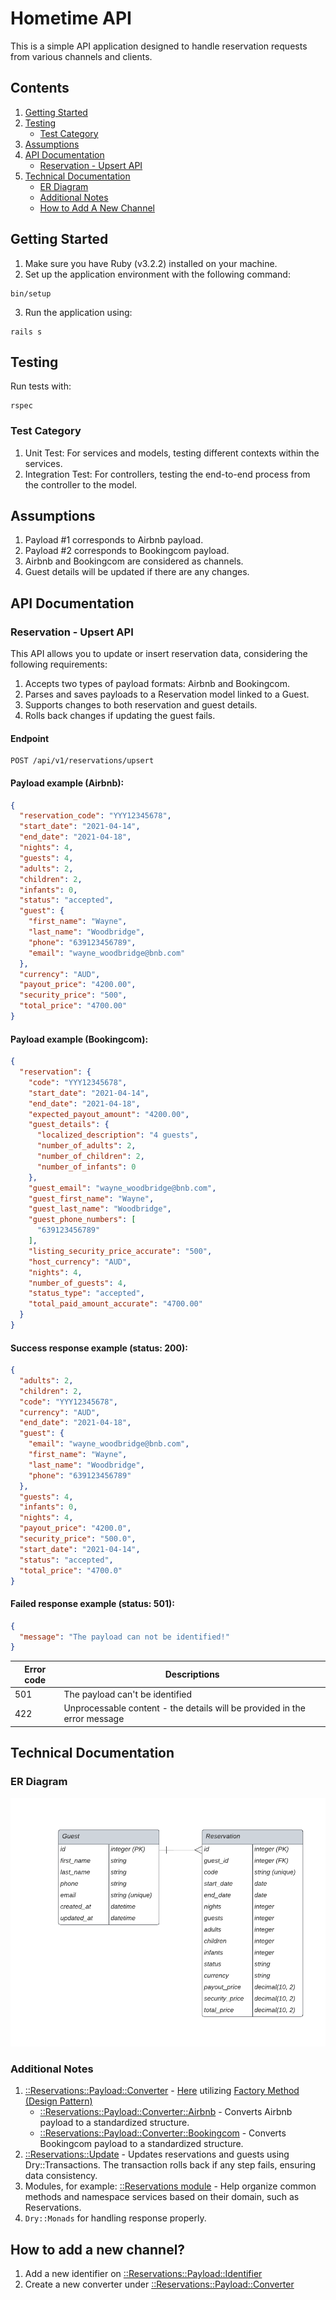 # Hometime API

This is a simple API application designed to handle reservation requests from various channels and clients.

## Contents

1. [Getting Started](https://github.com/shabanzo/hometime/blob/main/README.md#getting-started)
2. [Testing](https://github.com/shabanzo/hometime/blob/main/README.md#testing)
    - [Test Category](https://github.com/shabanzo/hometime/tree/main#test-category)
3. [Assumptions](https://github.com/shabanzo/hometime/blob/main/README.md#assumptions)
4. [API Documentation](https://github.com/shabanzo/hometime/blob/main/README.md#api-documentation)
    - [Reservation - Upsert API](https://github.com/shabanzo/hometime/blob/main/README.md#reservation-upsert-api)
5. [Technical Documentation](https://github.com/shabanzo/hometime/blob/main/README.md#api-documentation)
    - [ER Diagram](https://github.com/shabanzo/hometime/tree/main#er-diagram)
    - [Additional Notes](https://github.com/shabanzo/hometime/tree/main#additional-notes)
    - [How to Add A New Channel](https://github.com/shabanzo/hometime/tree/main#how-to-add-a-new-channel)

## Getting Started

1. Make sure you have Ruby (v3.2.2) installed on your machine.
2. Set up the application environment with the following command:

```
bin/setup
```

3. Run the application using:

```
rails s
```

## Testing

Run tests with:

```
rspec
```

### Test Category

1. Unit Test: For services and models, testing different contexts within the services.
2. Integration Test: For controllers, testing the end-to-end process from the controller to the model.

## Assumptions

1. Payload #1 corresponds to Airbnb payload.
2. Payload #2 corresponds to Bookingcom payload.
3. Airbnb and Bookingcom are considered as channels.
4. Guest details will be updated if there are any changes.

## API Documentation

### Reservation - Upsert API

This API allows you to update or insert reservation data, considering the following requirements:

1. Accepts two types of payload formats: Airbnb and Bookingcom.
2. Parses and saves payloads to a Reservation model linked to a Guest.
3. Supports changes to both reservation and guest details.
4. Rolls back changes if updating the guest fails.

#### Endpoint

```
POST /api/v1/reservations/upsert
```

#### Payload example (Airbnb):

```json
{
  "reservation_code": "YYY12345678",
  "start_date": "2021-04-14",
  "end_date": "2021-04-18",
  "nights": 4,
  "guests": 4,
  "adults": 2,
  "children": 2,
  "infants": 0,
  "status": "accepted",
  "guest": {
    "first_name": "Wayne",
    "last_name": "Woodbridge",
    "phone": "639123456789",
    "email": "wayne_woodbridge@bnb.com"
  },
  "currency": "AUD",
  "payout_price": "4200.00",
  "security_price": "500",
  "total_price": "4700.00"
}
```

#### Payload example (Bookingcom):
```json
{
  "reservation": {
    "code": "YYY12345678",
    "start_date": "2021-04-14",
    "end_date": "2021-04-18",
    "expected_payout_amount": "4200.00",
    "guest_details": {
      "localized_description": "4 guests",
      "number_of_adults": 2,
      "number_of_children": 2,
      "number_of_infants": 0
    },
    "guest_email": "wayne_woodbridge@bnb.com",
    "guest_first_name": "Wayne",
    "guest_last_name": "Woodbridge",
    "guest_phone_numbers": [
      "639123456789"
    ],
    "listing_security_price_accurate": "500",
    "host_currency": "AUD",
    "nights": 4,
    "number_of_guests": 4,
    "status_type": "accepted",
    "total_paid_amount_accurate": "4700.00"
  }
}
```

#### Success response example (status: 200):

```json
{
  "adults": 2,
  "children": 2,
  "code": "YYY12345678",
  "currency": "AUD",
  "end_date": "2021-04-18",
  "guest": {
    "email": "wayne_woodbridge@bnb.com",
    "first_name": "Wayne",
    "last_name": "Woodbridge",
    "phone": "639123456789"
  },
  "guests": 4,
  "infants": 0,
  "nights": 4,
  "payout_price": "4200.0",
  "security_price": "500.0",
  "start_date": "2021-04-14",
  "status": "accepted",
  "total_price": "4700.0"
}
```

#### Failed response example (status: 501):

```json
{
  "message": "The payload can not be identified!"
}
```

| Error code | Descriptions                                                              |
| ---------- | ------------------------------------------------------------------------- |
| 501        | The payload can't be identified                                           |
| 422        | Unprocessable content - the details will be provided in the error message |

## Technical Documentation
### ER Diagram
![ER Diagram](https://github.com/shabanzo/hometime/blob/main/public/Hometime%20-%20ER%20Diagram.png?raw=true)

### Additional Notes

1. [::Reservations::Payload::Converter](https://github.com/shabanzo/hometime/tree/main/app/services/reservations/payload/converter) - [Here](https://github.com/shabanzo/hometime/blob/main/app/services/reservations/upsert.rb#L31-L35) utilizing [Factory Method (Design Pattern)](https://refactoring.guru/design-patterns/factory-method)
    - [::Reservations::Payload::Converter::Airbnb](https://github.com/shabanzo/hometime/tree/main/app/services/reservations/payload/converter/airbnb) - Converts Airbnb payload to a standardized structure.
    - [::Reservations::Payload::Converter::Bookingcom](https://github.com/shabanzo/hometime/tree/main/app/services/reservations/payload/converter/bookingcom) - Converts Bookingcom payload to a standardized structure.
2. [::Reservations::Update](https://github.com/shabanzo/hometime/blob/main/app/services/reservations/update.rb) - Updates reservations and guests using Dry::Transactions. The transaction rolls back if any step fails, ensuring data consistency.
3. Modules, for example: [::Reservations module](https://github.com/shabanzo/hometime/blob/main/app/services/reservations.rb) - Help organize common methods and namespace services based on their domain, such as Reservations.
4. `Dry::Monads` for handling response properly.
## How to add a new channel?

1. Add a new identifier on [::Reservations::Payload::Identifier](https://github.com/shabanzo/hometime/blob/main/app/services/reservations/payload/identifier.rb)
2. Create a new converter under [::Reservations::Payload::Converter](https://github.com/shabanzo/hometime/tree/main/app/services/reservations/payload/converter)

